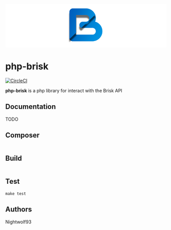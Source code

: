 ![logo](https://github.com/nightwolf93/brisk/blob/master/logo.png?raw=true)

# php-brisk

[![CircleCI](https://circleci.com/gh/nightwolf93/BriskDotNet.svg?style=svg)](https://github.com/nightwolf93/brisk)

**php-brisk** is a php library for interact with the Brisk API

## Documentation

TODO

## Composer

```

```

## Build

```

```

## Test

```
make test
```

## Authors

Nightwolf93
